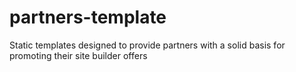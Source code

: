 # partners-template
Static templates designed to provide partners with a solid basis for promoting their site builder offers
